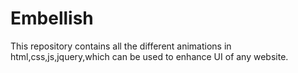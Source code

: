 # Embellish
This repository contains all the different animations in html,css,js,jquery,which can be used to enhance UI of any website.
